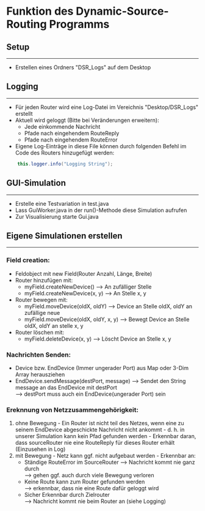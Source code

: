 # Funktion des Dynamic-Source-Routing Programms

## Setup

---

- Erstellen eines Ordners "DSR_Logs" auf dem Desktop

## Logging

---

- Für jeden Router wird eine Log-Datei im Vereichnis "Desktop/DSR_Logs" erstellt
- Aktuell wird geloggt (Bitte bei Veränderungen erweitern):
  - Jede einkommende Nachricht
  - Pfade nach eingehendem RouteReply
  - Pfade nach eingehendem RouteError 
- Eigene Log-Einträge in diese File können durch folgenden Befehl im Code des Routers hinzugefügt werden:

```java
    this.logger.info("Logging String");
```

## GUI-Simulation

---

- Erstelle eine Testvariation in test.java
- Lass GuiWorker.java in der run()-Methode diese Simulation aufrufen
- Zur Visualisierung starte Gui.java

## Eigene Simulationen erstellen

---

### Field creation:
  - Feldobject mit new Field(Router Anzahl, Länge, Breite)
  - Router hinzufügen mit: 
    - myField.createNewDevice() --> An zufälliger Stelle
    - myField.createNewDevice(x, y) --> An Stelle x, y
  - Router bewegen mit:
    - myField.moveDevice(oldX, oldY) --> Device an Stelle oldX, oldY an zufällige neue
    - myField.moveDevice(oldX, oldY, x, y) --> Bewegt Device an Stelle oldX, oldY an stelle x, y
  - Router löschen mit:
    - myField.deleteDevice(x, y) --> Löscht Device an Stelle x, y

### Nachrichten Senden:
  - Device bzw. EndDevice (Immer ungerader Port) aus Map oder 3-Dim Array herausziehen
  - EndDevice.sendMessage(destPort, message) --> Sendet den String message an das EndDevice mit destPort <br> --> destPort muss auch ein EndDevice(ungerader Port) sein

### Ereknnung von Netzzusammengehörigkeit:
  1. ohne Bewegung
    - Ein Router ist nicht teil des Netzes, wenn eine zu seinem EndDevice abgeschickte Nachricht nicht ankommt
    - d. h. in unserer Simulation kann kein Pfad gefunden werden
    - Erkennbar daran, dass sourceRouter nie eine RouteReply für dieses Router erhält (Einzusehen in Log)
  2. mit Bewegung
    - Netz kann ggf. nicht aufgebaut werden 
    - Erkennbar an:
      - Ständige RouteError im SourceRouter --> Nachricht kommt nie ganz durch <br> --> gehen ggf. auch durch viele Bewegung verloren
      - Keine Route kann zum Router gefunden werden <br> --> erkennbar, dass nie eine Route dafür geloggt wird
      - Sicher Erkennbar durch Zielrouter <br> --> Nachricht kommt nie beim Router an (siehe Logging)